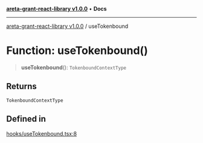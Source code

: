 [**areta-grant-react-library v1.0.0**](../README.md) • **Docs**

***

[areta-grant-react-library v1.0.0](../globals.md) / useTokenbound

# Function: useTokenbound()

> **useTokenbound**(): `TokenboundContextType`

## Returns

`TokenboundContextType`

## Defined in

[hooks/useTokenbound.tsx:8](https://github.com/toinfinfty/areta-grant-react-library/blob/83cd84a6cc05b02ea171e77c40326808316432e3/src/hooks/useTokenbound.tsx#L8)
